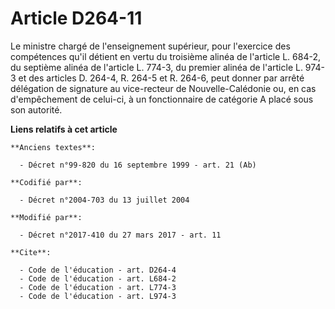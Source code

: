 # Article D264-11

Le ministre chargé de l'enseignement supérieur, pour l'exercice des compétences qu'il détient en vertu du troisième alinéa de
l'article L. 684-2,
       du septième alinéa de l'article L. 774-3, du premier alinéa de l'article L. 974-3 et des articles D. 264-4, R. 264-5
et R. 264-6, peut donner par arrêté délégation de signature au vice-recteur de Nouvelle-Calédonie ou, en cas d'empêchement de
celui-ci, à un fonctionnaire de catégorie A placé sous son autorité.

**Liens relatifs à cet article**

	**Anciens textes**:

	  - Décret n°99-820 du 16 septembre 1999 - art. 21 (Ab)

	**Codifié par**:

	  - Décret n°2004-703 du 13 juillet 2004

	**Modifié par**:

	  - Décret n°2017-410 du 27 mars 2017 - art. 11

	**Cite**:

	  - Code de l'éducation - art. D264-4
	  - Code de l'éducation - art. L684-2
	  - Code de l'éducation - art. L774-3
	  - Code de l'éducation - art. L974-3
